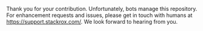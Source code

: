 Thank you for your contribution. Unfortunately, bots manage this repository. 
For enhancement requests and issues, please get in touch with humans at https://support.stackrox.com/.
We look forward to hearing from you.
